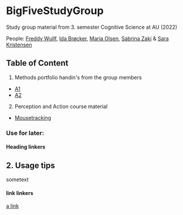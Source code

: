 # BigFiveStudyGroup
Study group material from 3. semester Cognitive Science at AU (2022)

People: [Freddy Wullf](https://github.com/FrederiekeW), [Ida Brøcker](https://github.com/IdaElmBro), [Maria Olsen](https://github.com/Mujemula), [Sabrina Zaki](https://github.com/sabszh) & [Sara Kristensen](https://github.com/MajestiCupcake)


## Table of Content
1. Methods portfolio handin's from the group members
  - [A1](https://github.com/MajestiCupcake/BigFiveStudyGroup/tree/main/Methods%20portfolio/A1)
  - [A2](https://github.com/MajestiCupcake/BigFiveStudyGroup/tree/main/Methods%20portfolio/A2)

2. Perception and Action course material
  - [Mousetracking](https://github.com/MajestiCupcake/BigFiveStudyGroup/tree/main/PercAct/Mousetracking)



### Use for later:
#### Heading linkers
<a name="usage"></a>
## 2. Usage tips

sometext

#### link linkers
[a link](https://github.com/user/repo/blob/branch/other_file.md)
